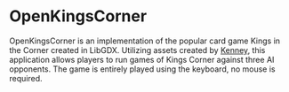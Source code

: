 # OpenKingsCorner
OpenKingsCorner is an implementation of the popular card game Kings in the Corner created in LibGDX. Utilizing assets created by [Kenney](www.kenney.nl), this application allows players to run games of Kings Corner against three AI opponents. The game is entirely played using the keyboard, no mouse is required.

